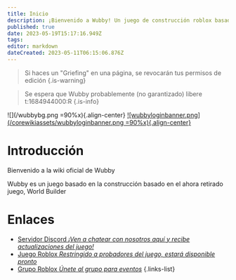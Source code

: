 ```yaml
---
title: Inicio
description: ¡Bienvenido a Wubby! Un juego de construcción roblox basado en (el contenido ahora eliminado) World Builder.
published: true
date: 2023-05-19T15:17:16.949Z
tags: 
editor: markdown
dateCreated: 2023-05-11T06:15:06.876Z
---
```


> Si haces un "Griefing" en una página, se revocarán tus permisos de edición
{.is-warning}

> Se espera que Wubby probablemente (no garantizado) libere t:1684944000:R
{.is-info}

![](/wubbybg.png =90%x){.align-center}
[![wubbyloginbanner.png](/corewikiassets/wubbyloginbanner.png =90%x){.align-center}](https://shlink.choke.dev/WubbyWikiLogin)
# Introducción

Bienvenido a la wiki oficial de Wubby

Wubby es un juego basado en la construcción basado en el ahora retirado juego, World Builder

# Enlaces
- [Servidor Discord *¡Ven a chatear con nosotros aquí y recibe actualizaciones del juego!*](https://discord.gg/YHtthk2dYX)
- [Juego Roblox *Restringido a probadores del juego, estará disponible pronto*](https://www.roblox.com/games/12519560096/Wubby)
- [Grupo Roblox *Únete al grupo para eventos*](https://www.roblox.com/groups/16993480)
{.links-list}